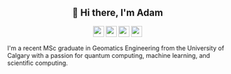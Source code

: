<h2 align="center">👋 Hi there, I'm Adam</h2>

<p align="center"><a href="https://github.com/adamreidsmith"><img src="https://img.shields.io/badge/GitHub-181717?style=for-the-badge&logo=github&logoColor=white" height="25"></a> <a href="https://www.linkedin.com/in/adam-reid-smith"><img src="https://img.shields.io/badge/linkedin-%230077B5.svg?&style=for-the-badge&logo=linkedin&logoColor=white" height=25></a> <a href="mailto:adamrsmith98@gmail.com"><img src="https://img.shields.io/badge/email-D14836?style=for-the-badge&logo=gmail&logoColor=white" height="25"></a> <a href="https://www.strava.com/athletes/20344680"><img src="https://img.shields.io/badge/Strava-FC4C02?style=for-the-badge&logo=strava&logoColor=white" height="25"></a></p>

I'm a recent MSc graduate in Geomatics Engineering from the University of Calgary with a passion for quantum computing, machine learning, and scientific computing.


